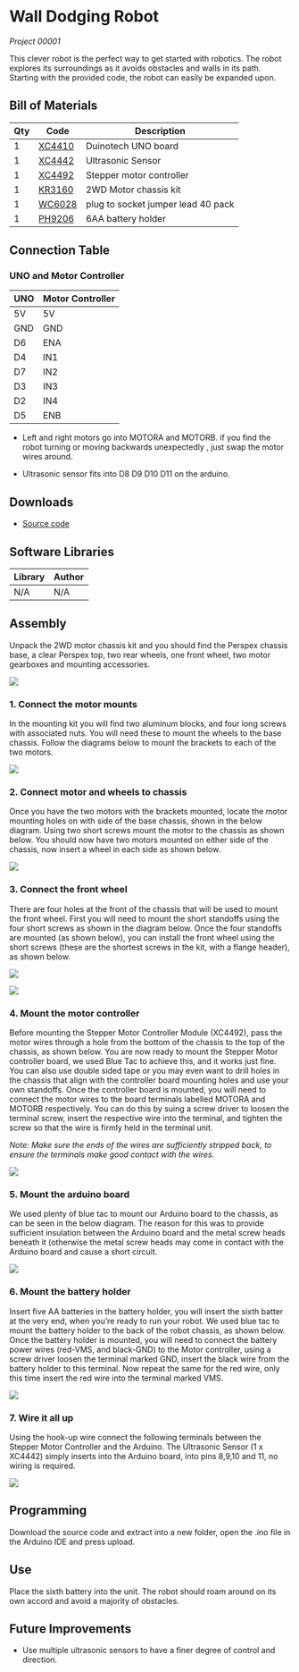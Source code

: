 # Wall Dodging Robot
_Project 00001_

This clever robot is the perfect way to get started with robotics. The robot explores
its surroundings as it avoids obstacles and walls in its path. Starting with the
provided code, the robot can easily be expanded upon.

## Bill of Materials
| Qty | Code | Description |
| --- | --- | ---|
|1 | [XC4410](http://jaycar.com.au/p/XC4410) | Duinotech UNO board
|1 | [XC4442](http://jaycar.com.au/p/XC4442) | Ultrasonic Sensor
|1 | [XC4492](http://jaycar.com.au/p/XC4492) | Stepper motor controller
|1 | [KR3160](http://jaycar.com.au/p/KR3160) | 2WD Motor chassis kit
|1 | [WC6028](http://jaycar.com.au/p/WC6028) | plug to socket jumper lead 40 pack
|1 | [PH9206](http://jaycar.com.au/p/PH9206) | 6AA battery holder

## Connection Table
### UNO and Motor Controller
| UNO | Motor Controller |
| --- | --- |
|5V| 5V |
|GND | GND |
| D6 | ENA |
| D4 | IN1
|D7 | IN2
|D3 | IN3
|D2 | IN4
|D5 | ENB

* Left and right motors go into MOTORA and MOTORB. if you find the robot turning or
moving backwards unexpectedly , just swap the motor wires around.

* Ultrasonic sensor fits into D8 D9 D10 D11 on the arduino.

## Downloads
* [Source code](http://github.com/duinotech/Wall-Dodging-Robot/archive/master.zip)

## Software Libraries
|Library | Author
| --- | --- |
| N/A | N/A |

## Assembly

Unpack the 2WD motor chassis kit and you should find the Perspex chassis base,
a clear Perspex top, two rear wheels, one front wheel, two motor gearboxes and
mounting accessories.

![](images/NPI00001a.jpg)

### 1. Connect the motor mounts
In the mounting kit you will find two aluminum blocks, and four long screws
with associated nuts. You will need these to mount the wheels to the base chassis. Follow the diagrams below to mount the brackets to each of the two motors.

![](images/NPI00001b.png)

### 2. Connect motor and wheels to chassis

Once you have the two motors with the brackets mounted, locate the motor mounting holes on with side of the base chassis, shown in the below diagram. Using two short screws mount the motor to the chassis as shown below. You should now have two motors mounted on either side of the chassis, now insert a wheel in each side as shown below.

![](images/NPI00001c.png)

### 3. Connect the front wheel

There are four holes at the front of the chassis that will be used to mount the front wheel. First you will need to mount the short standoffs using the four short screws as shown in the diagram below. Once the four standoffs are mounted (as shown below), you can install the front wheel using the short screws (these are the shortest screws in the kit, with a flange header), as shown below.

![](images/NPI00001d.png)

![](images/NPI00001e.png)

### 4. Mount the motor controller

Before mounting the Stepper Motor Controller Module (XC4492), pass the motor wires through a hole from the bottom of the chassis to the top of the chassis, as shown below. You are now ready to mount the Stepper Motor controller board, we used Blue Tac to achieve this, and it works just fine. You can also use double sided tape or you may even want to drill holes in the chassis that align with the controller board mounting holes and use your own standoffs.
Once the controller board is mounted, you will need to connect the motor wires to the board terminals labelled MOTORA and MOTORB respectively. You can do this by suing a screw driver to loosen the terminal screw, insert the respective wire into the terminal, and tighten the screw so that the wire is firmly held in the terminal unit.

_Note: Make sure the ends of the wires are sufficiently stripped back, to ensure the terminals make good contact with the wires._

![](images/NPI00001f.png)

### 5. Mount the arduino board
We used plenty of blue tac to mount our Arduino board to the chassis, as can be seen in the below diagram. The reason for this was to provide sufficient insulation between the Arduino board and the metal screw heads beneath it (otherwise the metal screw heads may come in contact with the Arduino board and cause a short circuit.

![](images/NPI00001g.png)

### 6. Mount the battery holder
Insert five AA batteries in the battery holder, you will insert the sixth batter at the very end, when you’re ready to run your robot. We used blue tac to mount the battery holder to the back of the robot chassis, as shown below. Once the battery holder is mounted, you will need to connect the battery power wires (red-VMS, and black-GND) to the Motor controller, using a screw driver loosen the terminal marked GND, insert the black wire from the battery holder to this terminal. Now repeat the same for the red wire, only this time insert the red wire into the terminal marked VMS.

![](images/NPI00001h.png)

### 7. Wire it all up
Using the hook-up wire connect the following terminals between the Stepper Motor Controller and the Arduino. The Ultrasonic Sensor (1 x XC4442) simply inserts into the Arduino board, into pins 8,9,10 and 11, no wiring is required.

![](images/NPI00001i.png)

## Programming
Download the source code and extract into a new folder, open the .ino file in the Arduino IDE and press upload.

## Use
Place the sixth battery into the unit. The robot should roam around on its own accord and avoid a majority of obstacles.

## Future Improvements
* Use multiple ultrasonic sensors to have a finer degree of control and direction.
